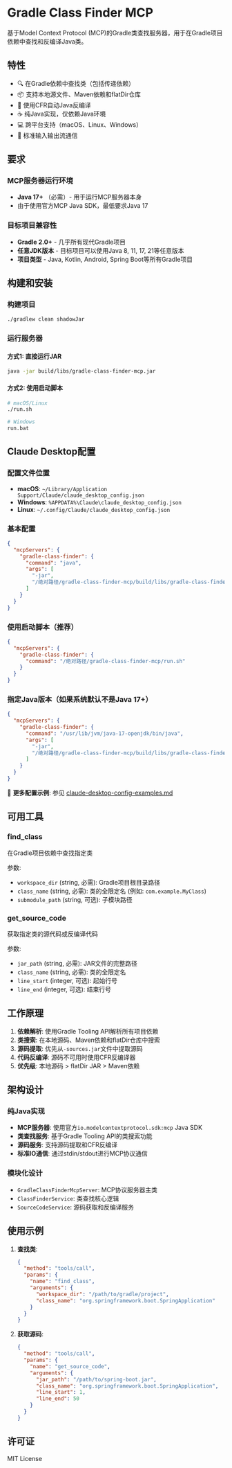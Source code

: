 # Gradle Class Finder MCP

基于Model Context Protocol (MCP)的Gradle类查找服务器，用于在Gradle项目依赖中查找和反编译Java类。

## 特性

- 🔍 在Gradle依赖中查找类（包括传递依赖）
- 📦 支持本地源文件、Maven依赖和flatDir仓库
- 🔧 使用CFR自动Java反编译
- ☕ 纯Java实现，仅依赖Java环境
- 💻 跨平台支持（macOS、Linux、Windows）
- 🚀 标准输入输出流通信

## 要求

### MCP服务器运行环境
- **Java 17+** （必需）- 用于运行MCP服务器本身
- 由于使用官方MCP Java SDK，最低要求Java 17

### 目标项目兼容性  
- **Gradle 2.0+** - 几乎所有现代Gradle项目
- **任意JDK版本** - 目标项目可以使用Java 8, 11, 17, 21等任意版本
- **项目类型** - Java, Kotlin, Android, Spring Boot等所有Gradle项目

## 构建和安装

### 构建项目

```bash
./gradlew clean shadowJar
```

### 运行服务器

#### 方式1: 直接运行JAR
```bash
java -jar build/libs/gradle-class-finder-mcp.jar
```

#### 方式2: 使用启动脚本
```bash
# macOS/Linux
./run.sh

# Windows  
run.bat
```

## Claude Desktop配置

### 配置文件位置
- **macOS**: `~/Library/Application Support/Claude/claude_desktop_config.json`
- **Windows**: `%APPDATA%\Claude\claude_desktop_config.json`
- **Linux**: `~/.config/Claude/claude_desktop_config.json`

### 基本配置
```json
{
  "mcpServers": {
    "gradle-class-finder": {
      "command": "java",
      "args": [
        "-jar",
        "/绝对路径/gradle-class-finder-mcp/build/libs/gradle-class-finder-mcp.jar"
      ]
    }
  }
}
```

### 使用启动脚本（推荐）
```json
{
  "mcpServers": {
    "gradle-class-finder": {
      "command": "/绝对路径/gradle-class-finder-mcp/run.sh"
    }
  }
}
```

### 指定Java版本（如果系统默认不是Java 17+）
```json
{
  "mcpServers": {
    "gradle-class-finder": {
      "command": "/usr/lib/jvm/java-17-openjdk/bin/java",
      "args": [
        "-jar",
        "/绝对路径/gradle-class-finder-mcp/build/libs/gradle-class-finder-mcp.jar"
      ]
    }
  }
}
```

📝 **更多配置示例**: 参见 [claude-desktop-config-examples.md](claude-desktop-config-examples.md)

## 可用工具

### find_class
在Gradle项目依赖中查找指定类

参数:
- `workspace_dir` (string, 必需): Gradle项目根目录路径
- `class_name` (string, 必需): 类的全限定名 (例如: `com.example.MyClass`)
- `submodule_path` (string, 可选): 子模块路径

### get_source_code
获取指定类的源代码或反编译代码

参数:
- `jar_path` (string, 必需): JAR文件的完整路径
- `class_name` (string, 必需): 类的全限定名
- `line_start` (integer, 可选): 起始行号
- `line_end` (integer, 可选): 结束行号

## 工作原理

1. **依赖解析**: 使用Gradle Tooling API解析所有项目依赖
2. **类搜索**: 在本地源码、Maven依赖和flatDir仓库中搜索
3. **源码提取**: 优先从`-sources.jar`文件中提取源码
4. **代码反编译**: 源码不可用时使用CFR反编译器
5. **优先级**: 本地源码 > flatDir JAR > Maven依赖

## 架构设计

### 纯Java实现
- **MCP服务器**: 使用官方`io.modelcontextprotocol.sdk:mcp` Java SDK
- **类查找服务**: 基于Gradle Tooling API的类搜索功能
- **源码服务**: 支持源码提取和CFR反编译
- **标准IO通信**: 通过stdin/stdout进行MCP协议通信

### 模块化设计
- `GradleClassFinderMcpServer`: MCP协议服务器主类
- `ClassFinderService`: 类查找核心逻辑
- `SourceCodeService`: 源码获取和反编译服务

## 使用示例

1. **查找类**:
   ```json
   {
     "method": "tools/call",
     "params": {
       "name": "find_class",
       "arguments": {
         "workspace_dir": "/path/to/gradle/project",
         "class_name": "org.springframework.boot.SpringApplication"
       }
     }
   }
   ```

2. **获取源码**:
   ```json
   {
     "method": "tools/call",
     "params": {
       "name": "get_source_code",
       "arguments": {
         "jar_path": "/path/to/spring-boot.jar",
         "class_name": "org.springframework.boot.SpringApplication",
         "line_start": 1,
         "line_end": 50
       }
     }
   }
   ```

## 许可证

MIT License
